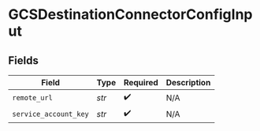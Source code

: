 # GCSDestinationConnectorConfigInput


## Fields

| Field                 | Type                  | Required              | Description           |
| --------------------- | --------------------- | --------------------- | --------------------- |
| `remote_url`          | *str*                 | :heavy_check_mark:    | N/A                   |
| `service_account_key` | *str*                 | :heavy_check_mark:    | N/A                   |